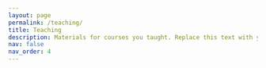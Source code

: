 ```yaml
---
layout: page
permalink: /teaching/
title: Teaching
description: Materials for courses you taught. Replace this text with your description.
nav: false
nav_order: 4
---
```


